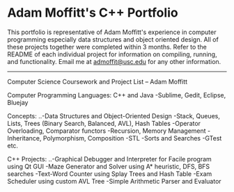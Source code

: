 # Adam Moffitt's C++ Portfolio

This portfolio is representative of Adam Moffitt's experience in computer programming especially data structures and object oriented design. All of these projects together were completed within 3 months. Refer to the README of each individual project for information on compiling, running, and functionality. Email me at admoffit@usc.edu for any other information.

----

Computer Science Coursework and Project List – Adam Moffitt

Computer Programming Languages: C++ and Java
	-Sublime, Gedit, Eclipse, Bluejay

Concepts:
	..-Data Structures and Object-Oriented Design
		-Stack, Queues, Lists, Trees (Binary Search, Balanced, AVL), Hash Tables
		-Operator Overloading, Comparator functors
	-Recursion, Memory Management
	-Inheritance, Polymorphism, Composition
 	-STL
	-Sorts and Searches
	-GTest etc.

C++ Projects:
	..-Graphical Debugger and Interpreter for Facile program using Qt GUI
	-Maze Generator and Solver using A* heuristic, DFS, BFS searches
	-Text-Word Counter using Splay Trees and Hash Table
	-Exam Scheduler using custom AVL Tree
	-Simple Arithmetic Parser and Evaluator
